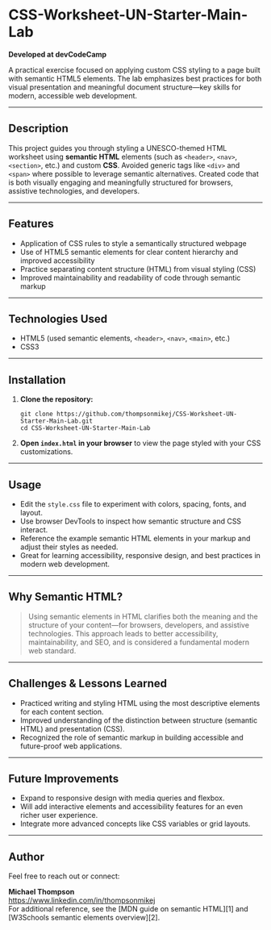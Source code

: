 # CSS-Worksheet-UN-Starter-Main-Lab

**Developed at devCodeCamp**

A practical exercise focused on applying custom CSS styling to a page built with semantic HTML5 elements. The lab emphasizes best practices for both visual presentation and meaningful document structure—key skills for modern, accessible web development.

---

## Description

This project guides you through styling a UNESCO-themed HTML worksheet using **semantic HTML** elements (such as `<header>`, `<nav>`, `<section>`, etc.) and custom **CSS**. Avoided generic tags like `<div>` and `<span>` where possible to leverage semantic alternatives. Created code that is both visually engaging and meaningfully structured for browsers, assistive technologies, and developers.

---

## Features

- Application of CSS rules to style a semantically structured webpage
- Use of HTML5 semantic elements for clear content hierarchy and improved accessibility
- Practice separating content structure (HTML) from visual styling (CSS)
- Improved maintainability and readability of code through semantic markup

---

## Technologies Used

- HTML5 (used semantic elements, `<header>`, `<nav>`, `<main>`, etc.)
- CSS3

---

## Installation

1. **Clone the repository:**
    ```
    git clone https://github.com/thompsonmikej/CSS-Worksheet-UN-Starter-Main-Lab.git
    cd CSS-Worksheet-UN-Starter-Main-Lab
    ```
2. **Open `index.html` in your browser** to view the page styled with your CSS customizations.

---

## Usage

- Edit the `style.css` file to experiment with colors, spacing, fonts, and layout.
- Use browser DevTools to inspect how semantic structure and CSS interact.
- Reference the example semantic HTML elements in your markup and adjust their styles as needed.
- Great for learning accessibility, responsive design, and best practices in modern web development.

---

## Why Semantic HTML?

> Using semantic elements in HTML clarifies both the meaning and the structure of your content—for browsers, developers, and assistive technologies. This approach leads to better accessibility, maintainability, and SEO, and is considered a fundamental modern web standard.

---

## Challenges & Lessons Learned

- Practiced writing and styling HTML using the most descriptive elements for each content section.
- Improved understanding of the distinction between structure (semantic HTML) and presentation (CSS).
- Recognized the role of semantic markup in building accessible and future-proof web applications.

---

## Future Improvements

- Expand to responsive design with media queries and flexbox.
- Will add interactive elements and accessibility features for an even richer user experience.
- Integrate more advanced concepts like CSS variables or grid layouts.

---
## Author

Feel free to reach out or connect:

**Michael Thompson**  
https://www.linkedin.com/in/thompsonmikej  
For additional reference, see the [MDN guide on semantic HTML][1] and [W3Schools semantic elements overview][2].
